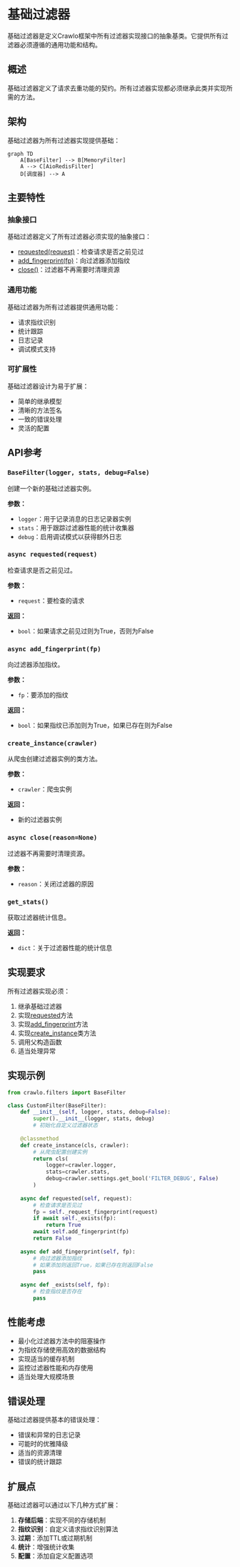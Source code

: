 # 基础过滤器

基础过滤器是定义Crawlo框架中所有过滤器实现接口的抽象基类。它提供所有过滤器必须遵循的通用功能和结构。

## 概述

基础过滤器定义了请求去重功能的契约。所有过滤器实现都必须继承此类并实现所需的方法。

## 架构

基础过滤器为所有过滤器实现提供基础：

```mermaid
graph TD
    A[BaseFilter] --> B[MemoryFilter]
    A --> C[AioRedisFilter]
    D[调度器] --> A
```

## 主要特性

### 抽象接口

基础过滤器定义了所有过滤器必须实现的抽象接口：

- [requested(request)](https://github.com/crawl-coder/Crawlo/blob/master/crawlo/filters/base.py#L34)：检查请求是否之前见过
- [add_fingerprint(fp)](https://github.com/crawl-coder/Crawlo/blob/master/crawlo/filters/base.py#L47)：向过滤器添加指纹
- [close()](https://github.com/crawl-coder/Crawlo/blob/master/crawlo/filters/base.py#L71)：过滤器不再需要时清理资源

### 通用功能

基础过滤器为所有过滤器提供通用功能：

- 请求指纹识别
- 统计跟踪
- 日志记录
- 调试模式支持

### 可扩展性

基础过滤器设计为易于扩展：

- 简单的继承模型
- 清晰的方法签名
- 一致的错误处理
- 灵活的配置

## API参考

### `BaseFilter(logger, stats, debug=False)`

创建一个新的基础过滤器实例。

**参数：**
- `logger`：用于记录消息的日志记录器实例
- `stats`：用于跟踪过滤器性能的统计收集器
- `debug`：启用调试模式以获得额外日志

### `async requested(request)`

检查请求是否之前见过。

**参数：**
- `request`：要检查的请求

**返回：**
- `bool`：如果请求之前见过则为True，否则为False

### `async add_fingerprint(fp)`

向过滤器添加指纹。

**参数：**
- `fp`：要添加的指纹

**返回：**
- `bool`：如果指纹已添加则为True，如果已存在则为False

### `create_instance(crawler)`

从爬虫创建过滤器实例的类方法。

**参数：**
- `crawler`：爬虫实例

**返回：**
- 新的过滤器实例

### `async close(reason=None)`

过滤器不再需要时清理资源。

**参数：**
- `reason`：关闭过滤器的原因

### `get_stats()`

获取过滤器统计信息。

**返回：**
- `dict`：关于过滤器性能的统计信息

## 实现要求

所有过滤器实现必须：

1. 继承基础过滤器
2. 实现[requested](https://github.com/crawl-coder/Crawlo/blob/master/crawlo/filters/base.py#L34)方法
3. 实现[add_fingerprint](https://github.com/crawl-coder/Crawlo/blob/master/crawlo/filters/base.py#L47)方法
4. 实现[create_instance](https://github.com/crawl-coder/Crawlo/blob/master/crawlo/filters/base.py#L57)类方法
5. 调用父构造函数
6. 适当处理异常

## 实现示例

```python
from crawlo.filters import BaseFilter

class CustomFilter(BaseFilter):
    def __init__(self, logger, stats, debug=False):
        super().__init__(logger, stats, debug)
        # 初始化自定义过滤器状态
        
    @classmethod
    def create_instance(cls, crawler):
        # 从爬虫配置创建实例
        return cls(
            logger=crawler.logger,
            stats=crawler.stats,
            debug=crawler.settings.get_bool('FILTER_DEBUG', False)
        )
        
    async def requested(self, request):
        # 检查请求是否见过
        fp = self._request_fingerprint(request)
        if await self._exists(fp):
            return True
        await self.add_fingerprint(fp)
        return False
        
    async def add_fingerprint(self, fp):
        # 向过滤器添加指纹
        # 如果添加则返回True，如果已存在则返回False
        pass
        
    async def _exists(self, fp):
        # 检查指纹是否存在
        pass
```

## 性能考虑

- 最小化过滤器方法中的阻塞操作
- 为指纹存储使用高效的数据结构
- 实现适当的缓存机制
- 监控过滤器性能和内存使用
- 适当处理大规模场景

## 错误处理

基础过滤器提供基本的错误处理：

- 错误和异常的日志记录
- 可能时的优雅降级
- 适当的资源清理
- 错误的统计跟踪

## 扩展点

基础过滤器可以通过以下几种方式扩展：

1. **存储后端**：实现不同的存储机制
2. **指纹识别**：自定义请求指纹识别算法
3. **过期**：添加TTL或过期机制
4. **统计**：增强统计收集
5. **配置**：添加自定义配置选项